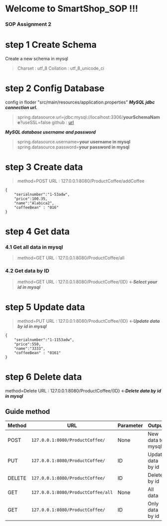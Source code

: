 # Welcome to SmartShop_SOP !!!
### SOP Assignment 2 


# step 1 Create Schema
Create a new schema in mysql  
> Charset : utf_8
> Collation :  utf_8_unicode_ci
# step 2 Config Database
config  in floder  "src/main/resources/application.properties"
***MySQL jdbc connection url.***
>spring.datasource.url=jdbc:mysql://localhost:3306/**yourSchemaName**?useSSL=false 
>github : [url](https://github.com/apichart2425/SmartShop_SOP/blob/master/src/main/resources/application.properties]) 

***MySQL database username and password***
>spring.datasource.username=**your username in mysql**
spring.datasource.password=**your password in mysql**

# step 3 Create data
>method=POST
URL : 127.0.0.1:8080/ProductCoffee/addCoffee
```
{
	"serialnumber":"1-53adw",
	"price":100.35,
	"name":"Alabica2",
	"coffeeBean" : "016"
}
```

# step 4 Get data
###  4.1 Get all data in mysql
>method=GET
URL :  127.0.0.1:8080/ProductCoffee/all

###  4.2 Get data by ID 
>method=GET 
URL : 127.0.0.1:8080/ProductCoffee/{ID} <-***Select your id in mysql***

# step 5 Update data
> method=PUT
URL : 127.0.0.1:8080/ProductCoffee/{ID} <-***Update data by id in mysql***
```
{
	"serialnumber":"1-1153adw",
	"price":550,
	"name":"3333",
	"coffeeBean" : "0161"
}
```

# step 6 Delete data
method=Delete
URL : 127.0.0.1:8080/ProductCoffee/{ID} <-***Delete data by id in mysql***

## Guide method
|Method|URL|Parameter|Output|
|----------------|-------------------------------|----------------|----------------|
|POST|`127.0.0.1:8080/ProductCoffee/`     |None           |New data to mysql|
|PUT|`127.0.0.1:8080/ProductCoffee/`            |ID           |Update data by id|
|DELETE|`127.0.0.1:8080/ProductCoffee/`|ID|Delete by id|
|GET|`127.0.0.1:8080/ProductCoffee/all`|None|All data|
|GET|`127.0.0.1:8080/ProductCoffee/`|ID|Only data by id|
